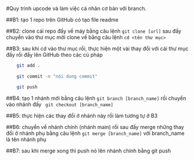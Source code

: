 #Quy trình upcode và làm việc cá nhân cơ bản với branch.

##B1: tạo 1 repo trên GitHub có tạo file readme

##B2: clone cái repo đấy về máy bằng câu lệnh ``` git clone [url] ``` sau đấy chuyển vào thư mục mới clone về bằng câu lệnh ``` cd <tên thư mục> ```

##B3: sau khi cd vào thư mục rồi, thực hiện một vài thay đổi với cái thư mục đấy rồi đẩy lên GitHub theo các cú pháp
	
```bash
	git add .
	
	git commit -m "nội dung commit"

	git push 

```	

##B4: tạo 1 nhánh mới bằng câu lệnh ``` git branch [branch_name] ``` rồi chuyển vào nhánh đấy ```  git checkout [branch_name] ```

##B5: thực hiện các thay đổi ở nhánh này rồi làm tương tự ở B3

##B6: chuyển về nhánh chính (nhánh main) rồi sau đấy merge những thay đổi ở nhánh phụ bằng câu lệnh ```git merge [branch_name]``` với branch_name là tên nhánh phụ

##B7: sau khi merge xong thì push nó lên nhánh chính bằng git push